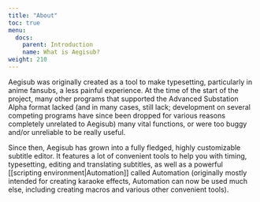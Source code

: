 ```yaml
---
title: "About"
toc: true
menu:
  docs:
    parent: Introduction
    name: What is Aegisub?
weight: 210
---
```


Aegisub was originally created as a tool to make typesetting,
particularly in anime fansubs, a less painful experience. At the time
of the start of the project, many other programs that supported the
Advanced Substation Alpha format lacked (and in many cases, still lack;
development on several competing programs have since been dropped for
various reasons completely unrelated to Aegisub) many vital functions,
or were too buggy and/or unreliable to be really useful.

Since then, Aegisub has grown into a fully fledged, highly customizable
subtitle editor. It features a lot of convenient tools to help you with
timing, typesetting, editing and translating subtitles, as well as a
powerful [[scripting environment|Automation]] called Automation
(originally mostly intended for creating karaoke effects, Automation
can now be used much else, including creating macros and various other
convenient tools).

